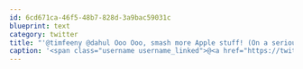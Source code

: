 ```yaml
---
id: 6cd671ca-46f5-48b7-828d-3a9bac59031c
blueprint: text
category: twitter
title: "'@timfeeny @dahul Ooo Ooo, smash more Apple stuff! (On a serious note, I have a wrecked Google phone I'd donate to the cause)"
caption: '<span class="username username_linked">@<a href="https://twitter.com/timfeeny" title="Tim Feeny">timfeeny</a></span> <span class="username username_linked">@<a href="https://twitter.com/dahul" title="Darren Hull (dahul)">dahul</a></span> Ooo Ooo, smash more Apple stuff! (On a serious note, I have a wrecked Google phone I''d donate to the cause)'
---
```

